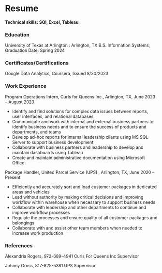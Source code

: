 # Resume  
 #### Technical skills: SQl, Excel, Tableau
### Education
University of Texas at Arlington : Arlington, TX
B.S. Information Systems, Graduation Date: Spring 2024

### Certificates/Certifications
Google Data Analytics, Coursera, Issued 8/20/2023

### Work Experience
Program Operations Intern, Curls for Queens Inc., Arlington, TX, June 2023 – August 2023
-	Identify and find solutions for complex data issues between reports, user interfaces, and relational databases 
-	Communicate and work with internal and external business partners to identify business needs and to ensure the success of products and departments, and teams
-	Develop ad-hoc reports for internal leadership clients using MS SQL Server to support business development 
-	Collaborate with business partners and leadership to develop and maintain dashboards using Tableau
-	Create and maintain administrative documentation using Microsoft Office

Package Handler, United Parcel Service (UPS) , Arlington, TX, June 2020 – Present
-	Efficiently and accurately sort and load customer packages in dedicated areas and vehicles
- Lead without authority by making critical decisions and improving workflow within warehouse when necessary to support business needs
-	Collaborate with leadership and other departments to continue and improve workflow processes
-	Regulate the processes and ensure quality of all customer packages and belongings
-	Collaborate with and assist other team members when needed to increase work production

### References 
Alexandria Rogers, 972-689-4941
	Curls For Queens Inc
	Supervisor
	
Johnny Gross, 817-825-5381
	UPS 
	Supervisor


